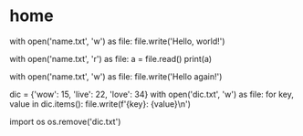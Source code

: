 # home
with open('name.txt', 'w') as file:
    file.write('Hello, world!')

with open('name.txt', 'r') as file:
    a = file.read()
    print(a)

with open('name.txt', 'w') as file:
    file.write('Hello again!')

dic = {'wow': 15, 'live': 22, 'love': 34}
with open('dic.txt', 'w') as file:
    for key, value in dic.items():
        file.write(f'{key}: {value}\n')

import os
os.remove('dic.txt')
